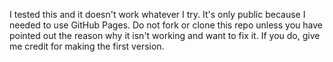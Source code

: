 I tested this and it doesn't work whatever I try. It's only public because I needed to use GitHub Pages. Do not fork or clone this repo unless you have pointed out the reason why it isn't working and want to fix it. If you do, give me credit for making the first version.
